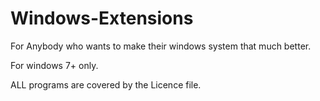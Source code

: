 # Windows-Extensions

For Anybody who wants to make their windows system that much better.

For windows 7+ only.

ALL programs are covered by the Licence file.
